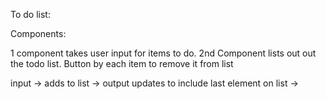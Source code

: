 

To do list:


Components: 

1 component takes user input for items to do.
2nd Component lists out out the todo list. Button by each item to remove it from list

input -> adds to list -> output updates to include last element on list ->